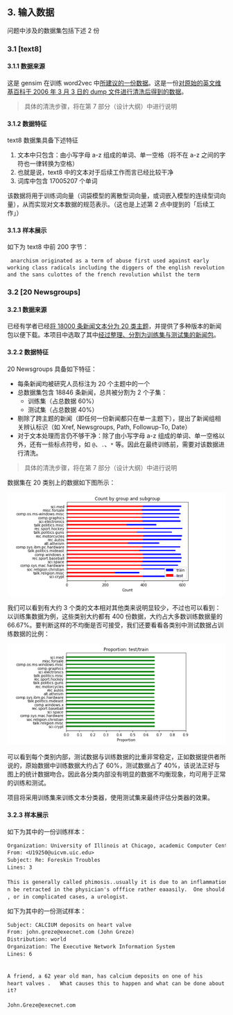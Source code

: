 ## 3. 输入数据

问题中涉及的数据集包括下述 2 份

### 3.1 [text8]

#### 3.1.1 数据来源

这是 gensim 在训练 word2vec 中[所建议的一份数据](https://radimrehurek.com/gensim/models/word2vec.html#gensim.models.word2vec.Text8Corpus)。这是一份[对原始的英文维基百科于 2006 年 3 月 3 日的 dump 文件进行清洗后得到的数据](http://www.mattmahoney.net/dc/textdata.html)。

> 具体的清洗步骤，将在第 7 部分（设计大纲）中进行说明

#### 3.1.2 数据特征

text8 数据集具备下述特征

1. 文本中只包含：由小写字母 a-z 组成的单词、单一空格（将不在 a-z 之间的字符也一律转换为空格）
2. 也就是说，text8 中的文本对于后续工作而言已经比较干净
3. 词库中包含 17005207 个单词

该数据将用于训练词向量（词袋模型的离散型词向量，或词嵌入模型的连续型词向量），从而实现对文本数据的规范表示。（这也是上述第 2 点中提到的「后续工作」）

#### 3.1.3 样本展示

如下为 text8 中前 200 字节：

```
 anarchism originated as a term of abuse first used against early working class radicals including the diggers of the english revolution and the sans culottes of the french revolution whilst the term
```

### 3.2 [20 Newsgroups]

#### 3.2.1 数据来源

已经有学者已经[将 18000 条新闻文本分为 20 类主题](http://www.qwone.com/~jason/20Newsgroups/)，并提供了多种版本的新闻包以便下载。本项目中选取了其中[经过整理、分割为训练集与测试集的新闻包](http://www.qwone.com/~jason/20Newsgroups/20news-bydate.tar.gz)。

#### 3.2.2 数据特征

20 Newsgroups 具备如下特征：

+ 每条新闻均被研究人员标注为 20 个主题中的一个
+ 总数据集包含 18846 条新闻，总共被分割为 2 个子集：
    + 训练集（占总数据 60%）
    + 测试集（占总数据 40%）
+ 剔除了跨主题的新闻（即任何一份新闻都只在单一主题下），提出了新闻组相关辨认标识（如 Xref, Newsgroups, Path, Followup-To, Date）
+ 对于文本处理而言仍不够干净：除了由小写字母 a-z 组成的单词、单一空格以外，还有一些标点符号，如 `@`、`.`、`*` 等。因此在最终训练前，需要对该数据进行清洗。

> 具体的清洗步骤，将在第 7 部分（设计大纲）中进行说明

数据集在 20 类别上的数据如下图所示：

![](./count_20newsgroups.png)

我们可以看到有大约 3 个类的文本相对其他类来说明显较少，不过也可以看到：以训练集数据为例，这些类别大约都有 400 份数据，大约占大多数训练数据量的 66.67%。要判断这样的不均衡是否可接受，我们还要看看各类别中测试数据占训练数据的比例：

![](./proportion_20newsgroups.png)

可以看到每个类别内部，测试数据与训练数据的比重非常稳定，正如数据提供者所说的，原始数据中训练数据大约占了 60%，测试数据占了 40%，该说法正好与图上的统计数据吻合。因此各分类内部没有明显的数据不均衡现象，均可用于正常的训练和测试。

项目将采用训练集来训练文本分类器，使用测试集来最终评估分类器的效果。

#### 3.2.3 样本展示

如下为其中的一份训练样本：

```txt
Organization: University of Illinois at Chicago, academic Computer Center
From: <U19250@uicvm.uic.edu>
Subject: Re: Foreskin Troubles
Lines: 3

This is generally called phimosis..usually it is due to an inflammation, and ca
n be retracted in the physician's offfice rather eaaasily.  One should see a GP
, or in complicated cases, a urologist.
```

如下为其中的一份测试样本：

```txt
Subject: CALCIUM deposits on heart valve
From: john.greze@execnet.com (John Greze)
Distribution: world
Organization: The Executive Network Information System
Lines: 6


A friend, a 62 year old man, has calcium deposits on one of his
heart valves .   What causes this to happen and what can be done about
it?

John.Greze@execnet.com
```

